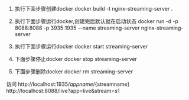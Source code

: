 1. 执行下面步骤创建docker
docker build -t nginx-streaming-server .

2. 执行下面步骤运行docker,创建完后默认就在启动状态
docker run -d -p 8088:8088 -p 3935:1935 --name streaming-server nginx-streaming-server

3. 执行下面步骤运行docker
docker start streaming-server

4. 下面步骤停止docker 
docker stop streaming-server

5. 下面步骤删除docker
docker rm streaming-server


访问
http://localhost:1935/${appname}/${streamname}
http://localhost:8088/live?app=live&stream=s1